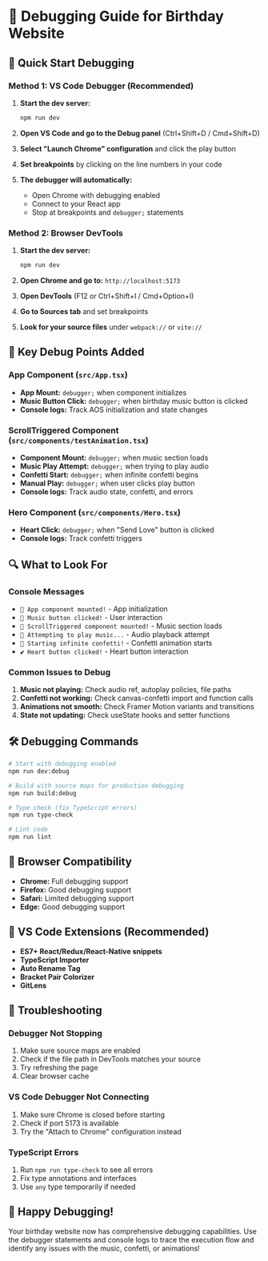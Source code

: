 # 🐛 Debugging Guide for Birthday Website

## 🚀 Quick Start Debugging

### Method 1: VS Code Debugger (Recommended)
1. **Start the dev server:**
   ```bash
   npm run dev
   ```

2. **Open VS Code and go to the Debug panel** (Ctrl+Shift+D / Cmd+Shift+D)

3. **Select "Launch Chrome" configuration** and click the play button

4. **Set breakpoints** by clicking on the line numbers in your code

5. **The debugger will automatically:**
   - Open Chrome with debugging enabled
   - Connect to your React app
   - Stop at breakpoints and `debugger;` statements

### Method 2: Browser DevTools
1. **Start the dev server:**
   ```bash
   npm run dev
   ```

2. **Open Chrome and go to:** `http://localhost:5173`

3. **Open DevTools** (F12 or Ctrl+Shift+I / Cmd+Option+I)

4. **Go to Sources tab** and set breakpoints

5. **Look for your source files** under `webpack://` or `vite://`

## 🎯 Key Debug Points Added

### App Component (`src/App.tsx`)
- **App Mount:** `debugger;` when component initializes
- **Music Button Click:** `debugger;` when birthday music button is clicked
- **Console logs:** Track AOS initialization and state changes

### ScrollTriggered Component (`src/components/testAnimation.tsx`)
- **Component Mount:** `debugger;` when music section loads
- **Music Play Attempt:** `debugger;` when trying to play audio
- **Confetti Start:** `debugger;` when infinite confetti begins
- **Manual Play:** `debugger;` when user clicks play button
- **Console logs:** Track audio state, confetti, and errors

### Hero Component (`src/components/Hero.tsx`)
- **Heart Click:** `debugger;` when "Send Love" button is clicked
- **Console logs:** Track confetti triggers

## 🔍 What to Look For

### Console Messages
- `🎂 App component mounted!` - App initialization
- `🎵 Music button clicked!` - User interaction
- `🎪 ScrollTriggered component mounted!` - Music section loads
- `🎵 Attempting to play music...` - Audio playback attempt
- `🎉 Starting infinite confetti!` - Confetti animation starts
- `💕 Heart button clicked!` - Heart button interaction

### Common Issues to Debug
1. **Music not playing:** Check audio ref, autoplay policies, file paths
2. **Confetti not working:** Check canvas-confetti import and function calls
3. **Animations not smooth:** Check Framer Motion variants and transitions
4. **State not updating:** Check useState hooks and setter functions

## 🛠️ Debugging Commands

```bash
# Start with debugging enabled
npm run dev:debug

# Build with source maps for production debugging
npm run build:debug

# Type check (fix TypeScript errors)
npm run type-check

# Lint code
npm run lint
```

## 📱 Browser Compatibility
- **Chrome:** Full debugging support
- **Firefox:** Good debugging support
- **Safari:** Limited debugging support
- **Edge:** Good debugging support

## 🎨 VS Code Extensions (Recommended)
- **ES7+ React/Redux/React-Native snippets**
- **TypeScript Importer**
- **Auto Rename Tag**
- **Bracket Pair Colorizer**
- **GitLens**

## 🚨 Troubleshooting

### Debugger Not Stopping
1. Make sure source maps are enabled
2. Check if the file path in DevTools matches your source
3. Try refreshing the page
4. Clear browser cache

### VS Code Debugger Not Connecting
1. Make sure Chrome is closed before starting
2. Check if port 5173 is available
3. Try the "Attach to Chrome" configuration instead

### TypeScript Errors
1. Run `npm run type-check` to see all errors
2. Fix type annotations and interfaces
3. Use `any` type temporarily if needed

## 🎂 Happy Debugging!

Your birthday website now has comprehensive debugging capabilities. Use the debugger statements and console logs to trace the execution flow and identify any issues with the music, confetti, or animations!
